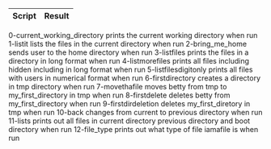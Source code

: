 | Script | Result |
|--------|--------|
0-current_working_directory prints the current working directory when run 
1-listit lists the files in the current directory when run
2-bring_me_home sends user to the home directory when run
3-listfiles prints the files in a directory in long format when run
4-listmorefiles prints all files including hidden including in long format when run
5-listfilesdigitonly prints all files with users in numerical format when run
6-firstdirectory creates a directory in tmp directory when run
7-movethafile moves betty from tmp to my_first_directory in tmp when run
8-firstdelete deletes betty from my_first_directory when run
9-firstdirdeletion deletes my_first_diretory in tmp when run
10-back changes from current to previous directory when run
11-lists prints out all files in current directory previous directory and boot directory when run
12-file_type prints out what type of file iamafile is when run
